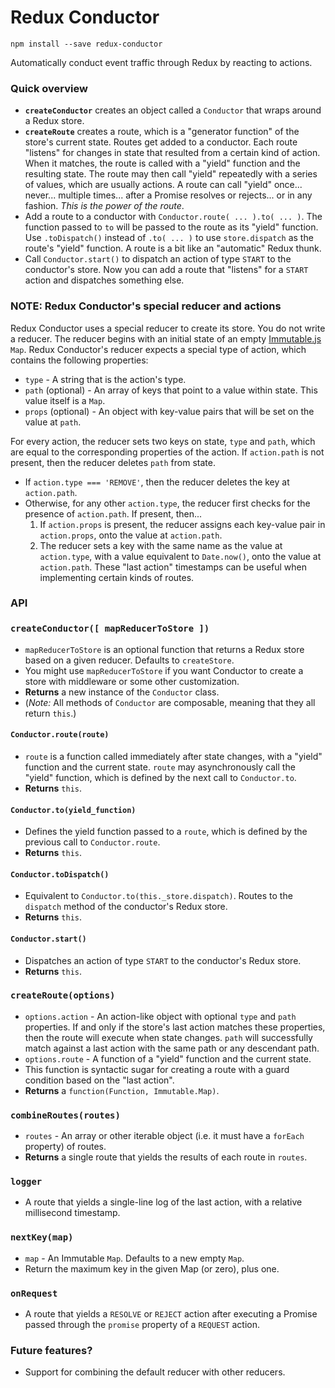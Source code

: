 # Redux Conductor
`npm install --save redux-conductor`

Automatically conduct event traffic through Redux by reacting to actions.

### Quick overview

- **`createConductor`** creates an object called a `Conductor` that wraps around a Redux store.
- **`createRoute`** creates a route, which is a "generator function" of the store's current state. Routes get added to a
conductor. Each route "listens" for changes in state that resulted from a certain kind of action. When it matches, the
route is called with a "yield" function and the resulting state. The route may then call "yield" repeatedly with a series
of values, which are usually actions. A route can call "yield" once... never... multiple times... after a Promise
resolves or rejects... or in any fashion. *This is the power of the route*.
- Add a route to a conductor with `Conductor.route( ... ).to( ... )`. The function passed to `to` will be passed to the
route as its "yield" function. Use `.toDispatch()` instead of `.to( ... )` to use `store.dispatch` as the route's
"yield" function. A route is a bit like an "automatic" Redux thunk.
- Call `Conductor.start()` to dispatch an action of type `START` to the conductor's store. Now you can add a route that
"listens" for a `START` action and dispatches something else.

### NOTE: Redux Conductor's special reducer and actions

Redux Conductor uses a special reducer to create its store. You do not write a reducer. The reducer begins with an
initial state of an empty [Immutable.js](https://facebook.github.io/immutable-js/) `Map`. Redux Conductor's reducer
expects a special type of action, which contains the following properties:
- `type` - A string that is the action's type.
- `path` (optional) - An array of keys that point to a value within state. This value itself is a `Map`.
- `props` (optional) - An object with key-value pairs that will be set on the value at `path`.

For every action, the reducer sets two keys on state, `type` and `path`, which are equal to the corresponding properties
of the action. If `action.path` is not present, then the reducer deletes `path` from state.

- If `action.type === 'REMOVE'`, then the reducer deletes the key at `action.path`.
- Otherwise, for any other `action.type`, the reducer first checks for the presence of `action.path`. If present, then...
  1) If `action.props` is present, the reducer assigns each key-value pair in `action.props`, onto the value at `action.path`.
  2) The reducer sets a key with the same name as the value at `action.type`, with a value equivalent to `Date.now()`,
  onto the value at `action.path`. These "last action" timestamps can be useful when implementing certain kinds of routes.

### API

### `createConductor([ mapReducerToStore ])`
- `mapReducerToStore` is an optional function that returns a Redux store based on a given reducer. Defaults to `createStore`.
- You might use `mapReducerToStore` if you want Conductor to create a store with middleware or some other customization.
- **Returns** a new instance of the `Conductor` class.
- (*Note:* All methods of `Conductor` are composable, meaning that they all return `this`.)

#### `Conductor.route(route)`
- `route` is a function called immediately after state changes, with a "yield" function and the current state.
`route` may asynchronously call the "yield" function, which is defined by the next call to `Conductor.to`.
- **Returns** `this`.

#### `Conductor.to(yield_function)`
- Defines the yield function passed to a `route`, which is defined by the previous call to `Conductor.route`.
- **Returns** `this`.

#### `Conductor.toDispatch()`
- Equivalent to `Conductor.to(this._store.dispatch)`. Routes to the `dispatch` method of the conductor's Redux store.
- **Returns** `this`.

#### `Conductor.start()`
- Dispatches an action of type `START` to the conductor's Redux store.
- **Returns** `this`.

### `createRoute(options)`
- `options.action` - An action-like object with optional `type` and `path` properties. If and only if the store's last
action matches these properties, then the route will execute when state changes. `path` will successfully match against
a last action with the same path or any descendant path.
- `options.route` - A function of a "yield" function and the current state.
- This function is syntactic sugar for creating a route with a guard condition based on the "last action".
- **Returns** a `function(Function, Immutable.Map)`.

### `combineRoutes(routes)`
- `routes` - An array or other iterable object (i.e. it must have a `forEach` property) of routes.
- **Returns** a single route that yields the results of each route in `routes`.

### `logger`
- A route that yields a single-line log of the last action, with a relative millisecond timestamp.

### `nextKey(map)`
- `map` - An Immutable `Map`. Defaults to a new empty `Map`.
- Return the maximum key in the given Map (or zero), plus one.

### `onRequest`
- A route that yields a `RESOLVE` or `REJECT` action after executing a Promise passed through the `promise` property of
a `REQUEST` action.

### Future features?

- Support for combining the default reducer with other reducers.